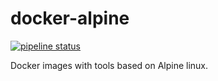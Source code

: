 # docker-alpine

[![pipeline status](https://gitlab.com/joeltimothyoh/docker-alpine/badges/master/pipeline.svg)](https://gitlab.com/joeltimothyoh/docker-alpine/commits/master)

Docker images with tools based on Alpine linux.